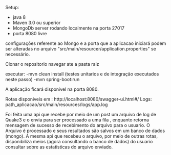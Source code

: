 Setup:

- java 8
- Maven 3.0 ou superior
- MongoDb server rodando localmente na porta 27017
- porta 8080 livre

configurações referente ao Mongo e a porta que a aplicacao iniciará podem ser alteradas no arquivo "src/main/resourcer/application.properties" se necessário.

Clonar o repositorio
navegar ate a pasta raiz

executar:
-mvn clean install (testes unitarios e de integração executados neste passo)
-mvn spring-boot:run

A aplicação ficará disponivel na porta 8080.

Rotas disponiveis em : http://localhost:8080/swagger-ui.html#/
Logs: path_aplicacao/src/main/resources/logs/app.log

Foi feita uma api que recebe por meio de um post um arquivo de log de Quake3 e o envia para ser processado a uma fila , enquanto retorna mensagem de sucesso de recebimento do arquivo para o usuario.
O Arquivo é processado e seus resultados são salvos em um banco de dados (mongo).
A mesma api que recebeu o arquivo, por meio de outras rotas, disponibiliza meios (agora consultando o banco de dados) do usuario consultar sobre as estatisticas do arquivo enviado.



